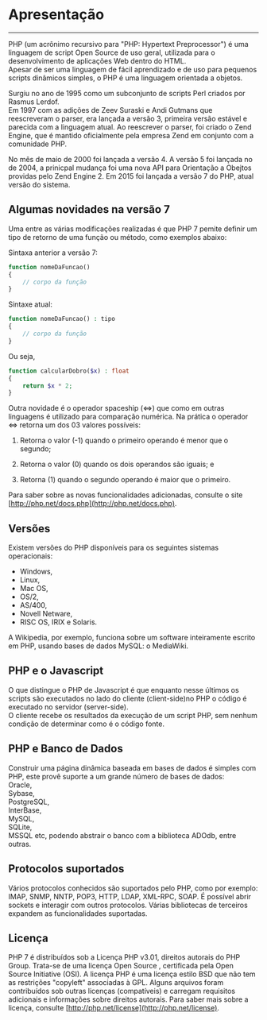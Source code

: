 # Apresentação

---

PHP \(um acrônimo recursivo para "PHP: Hypertext Preprocessor"\) é uma linguagem de script Open Source de uso geral, utilizada para o desenvolvimento de aplicações Web dentro do HTML.  
Apesar de ser uma linguagem de fácil aprendizado e de uso para pequenos scripts dinâmicos simples, o PHP é uma linguagem orientada a objetos.

Surgiu no ano de 1995 como um subconjunto de scripts Perl criados por Rasmus Lerdof.  
Em 1997 com as adições de Zeev Suraski e Andi Gutmans que reescreveram o parser, era lançada a versão 3, primeira versão estável e parecida com a linguagem atual. Ao reescrever o parser, foi criado o Zend Engine, que é mantido oficialmente pela empresa Zend em conjunto com a comunidade PHP.

No mês de maio de 2000 foi lançada a versão 4. A versão 5 foi lançada no de 2004, a prinicpal mudança foi uma nova API para Orientação a Obejtos providas pelo Zend Engine 2. Em 2015 foi lançada a versão 7 do PHP, atual versão do sistema.

## Algumas novidades na versão 7

Uma entre as várias modificações realizadas é que PHP 7 pemite definir um tipo de retorno de uma função ou método, como exemplos abaixo:

Sintaxa anterior a versão 7:

```php
function nomeDaFuncao()
{
    // corpo da função
}
```

Sintaxe atual:

```php
function nomeDaFuncao() : tipo
{
    // corpo da função
}
```

Ou seja,

```php
function calcularDobro($x) : float
{
    return $x * 2;
}
```

Outra novidade é o operador spaceship \(&lt;=&gt;\) que como em outras linguagens é utilizado para comparação numérica. Na prática o operador &lt;=&gt; retorna um dos 03 valores possíveis:

1. Retorna o valor \(-1\) quando o primeiro operando é menor que o segundo;

2. Retorna o valor \(0\) quando os dois operandos são iguais; e

3. Retorna \(1\) quando o segundo operando é maior que o primeiro.

Para saber sobre as novas funcionalidades adicionadas, consulte o site [http://php.net/docs.php](http://php.net/docs.php).

## Versões

Existem versões do PHP disponíveis para os seguintes sistemas operacionais:

* Windows, 
* Linux, 
* Mac OS, 
* OS/2, 
* AS/400, 
* Novell Netware, 
* RISC OS, IRIX e Solaris. 

A Wikipedia, por exemplo, funciona sobre um software inteiramente escrito em PHP, usando bases de dados MySQL: o MediaWiki.

## PHP e o Javascript

O que distingue o PHP de Javascript é que enquanto nesse últimos os scripts são executados no lado do cliente \(client-side\)no PHP o código é executado no servidor \(server-side\).  
 O cliente recebe os resultados da execução de um script PHP, sem nenhum condição de determinar como é o código fonte.

## PHP e Banco de Dados

Construir uma página dinâmica baseada em bases de dados é simples com PHP, este provê suporte a um grande número de bases de dados:  
Oracle,  
Sybase,  
PostgreSQL,  
InterBase,  
MySQL,  
SQLite,  
MSSQL etc, podendo abstrair o banco com a biblioteca ADOdb, entre outras.

## Protocolos suportados

Vários protocolos conhecidos são suportados pelo PHP, como por exemplo: IMAP, SNMP, NNTP, POP3, HTTP, LDAP, XML-RPC, SOAP.  É possível abrir sockets e interagir com outros protocolos. Várias bibliotecas de terceiros expandem as funcionalidades suportadas.

## Licença

PHP 7 é distribuídos sob a Licença PHP v3.01, direitos autorais do PHP Group. Trata-se de uma licença Open Source , certificada pela Open Source Initiative \(OSI\). A licença PHP é uma licença estilo BSD que não tem as restrições "copyleft" associadas à GPL. Alguns arquivos foram contribuídos sob outras licenças \(compatíveis\) e carregam requisitos adicionais e informações sobre direitos autorais. Para saber mais sobre a licença, consulte [http://php.net/license](http://php.net/license).



